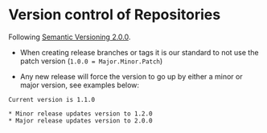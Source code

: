 Version control of Repositories
===============================

Following [Semantic Versioning 2.0.0](https://semver.org/).

* When creating release branches or tags it is our standard to not use the patch version (`1.0.0 = Major.Minor.Patch`)

* Any new release will force the version to go up by either a minor or major version, see examples below:

```
Current version is 1.1.0

* Minor release updates version to 1.2.0
* Major release updates version to 2.0.0
```